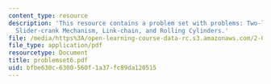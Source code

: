 ```yaml
---
content_type: resource
description: 'This resource contains a problem set with problems: Two-link Pendulum,
  Slider-crank Mechanism, Link-chain, and Rolling Cylinders.'
file: /media/https%3A/open-learning-course-data-rc.s3.amazonaws.com/2-003j-dynamics-and-control-i-spring-2007/bfbe630c6300560f1a37fc89da120515_problemset6.pdf
file_type: application/pdf
resourcetype: Document
title: problemset6.pdf
uid: bfbe630c-6300-560f-1a37-fc89da120515
---
```

